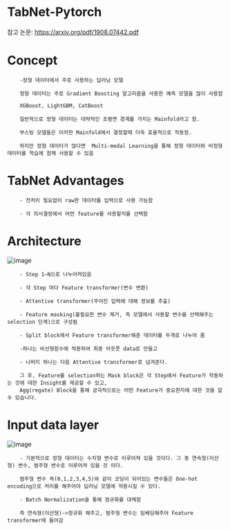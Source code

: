 # TabNet-Pytorch

참고 논문:  https://arxiv.org/pdf/1908.07442.pdf

# Concept 
        
        -정형 데이터에서 주로 사용하는 딥러닝 모델
        
        정형 데이터는 주로 Gradient Boosting 알고리즘을 사용한 예측 모델을 많이 사용함
        
        XGBoost, LightGBM, CatBoost
        
        일반적으로 정형 데이터는 대략적인 초평면 경계를 가지는 Mainfold라고 함.
        
        부스팅 모델들은 이러한 Mainfold에서 결정할때 더욱 효율적으로 작동함.
        
        하지만 정형 데이터가 많다면  Multi-modal Learning을 통해 정형 데이터와 비정형 데이터를 학습에 함께 사용할 수 있음
        
        
# TabNet Advantages


        - 전처리 필요없이 raw한 데이터를 입력으로 사용 가능함
        
        - 각 의사결정에서 어떤 feature를 사용할지를 선택함
        
# Architecture

![image](https://user-images.githubusercontent.com/104436260/233883575-2b54b2d8-9d6f-4643-907e-79ffeb770ad1.png)

        - Step 1~N으로 나누어져있음
        
        - 각 Step 마다 Feature transformer(변수 변환)
        
        - Attentive transformer(주어진 입력에 대해 정보를 추출)
        
        - Feature masking(불필요한 변수 제거, 즉 모델에서 사용할 변수를 선택해주는 selection 단계)으로 구성됨
        
        - Split block에서 Feature transformer해준 데이터를 두개로 나누어 줌
        
        -하나는 비선형함수에 적용하여 최종 아웃풋 data로 만들고
        
        - 나머지 하나는 다음 Attentive transformer로 넘겨준다.
        
        그 후, Feature를 selection하는 Mask block은 각 Step에서 Feature가 작동하는 것에 대한 Insight를 제공할 수 있고, 
        Agg(regate) Block을 통해 궁극적으로는 어떤 Feature가 중요한지에 대한 것을 알 수 있습니다.
        
        
# Input data layer

![image](https://user-images.githubusercontent.com/104436260/233886690-89eef217-4919-4e58-afd7-68f9cc82c64a.png)

        - 기본적으로 정형 데이터는 수치형 변수로 이루어져 있을 것이다. 그 중 연속형(이산형) 변수, 범주형 변수로 이루어져 있을 것 이다.
        
        범주형 변수 즉(0,1,2,3,4,5)와 같이 코딩이 되어있는 변수들은 One-hot encoding으로 처리를 해주어야 딥러닝 모델에 적용시킬 수 있다.
        
        - Batch Normalization을 통해 정규화를 대체함
        
        즉 연속형(이산형)->정규화 해주고, 범주형 변수는 임베딩해주어 Feature transformer에 들어감
        
        


